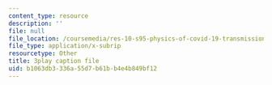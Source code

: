 ```yaml
---
content_type: resource
description: ''
file: null
file_location: /coursemedia/res-10-s95-physics-of-covid-19-transmission-fall-2020/b1063db3336a55d7b61bb4e4b849bf12_lo-5afXPHx0.vtt
file_type: application/x-subrip
resourcetype: Other
title: 3play caption file
uid: b1063db3-336a-55d7-b61b-b4e4b849bf12
---
```

